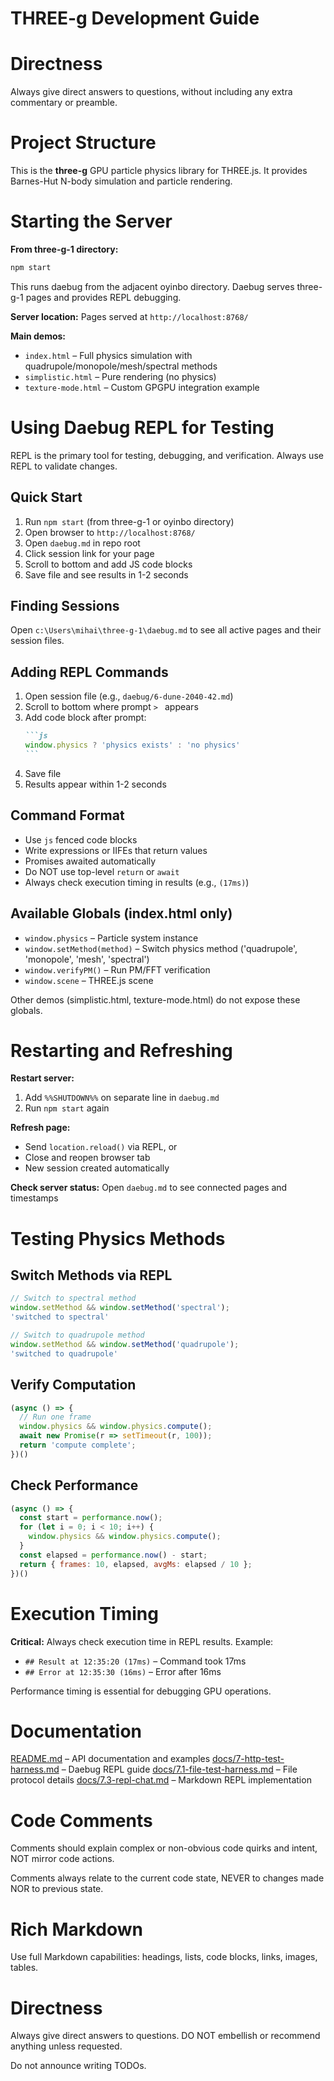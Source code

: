 # THREE-g Development Guide

# Directness

Always give direct answers to questions, without including any extra commentary or preamble.

# Project Structure

This is the **three-g** GPU particle physics library for THREE.js. It provides Barnes-Hut N-body simulation and particle rendering.

# Starting the Server

**From three-g-1 directory:**
```bash
npm start
```

This runs daebug from the adjacent oyinbo directory. Daebug serves three-g-1 pages and provides REPL debugging.

**Server location:** Pages served at `http://localhost:8768/`

**Main demos:**
- `index.html` – Full physics simulation with quadrupole/monopole/mesh/spectral methods
- `simplistic.html` – Pure rendering (no physics)
- `texture-mode.html` – Custom GPGPU integration example

# Using Daebug REPL for Testing

REPL is the primary tool for testing, debugging, and verification. Always use REPL to validate changes.

## Quick Start

1. Run `npm start` (from three-g-1 or oyinbo directory)
2. Open browser to `http://localhost:8768/`
3. Open `daebug.md` in repo root
4. Click session link for your page
5. Scroll to bottom and add JS code blocks
6. Save file and see results in 1-2 seconds

## Finding Sessions

Open `c:\Users\mihai\three-g-1\daebug.md` to see all active pages and their session files.

## Adding REPL Commands

1. Open session file (e.g., `daebug/6-dune-2040-42.md`)
2. Scroll to bottom where prompt `> ` appears
3. Add code block after prompt:
   ````markdown
   ```js
   window.physics ? 'physics exists' : 'no physics'
   ```
   ````
4. Save file
5. Results appear within 1-2 seconds

## Command Format

- Use `js` fenced code blocks
- Write expressions or IIFEs that return values
- Promises awaited automatically
- Do NOT use top-level `return` or `await`
- Always check execution timing in results (e.g., `(17ms)`)

## Available Globals (index.html only)

- `window.physics` – Particle system instance
- `window.setMethod(method)` – Switch physics method ('quadrupole', 'monopole', 'mesh', 'spectral')
- `window.verifyPM()` – Run PM/FFT verification
- `window.scene` – THREE.js scene

Other demos (simplistic.html, texture-mode.html) do not expose these globals.

# Restarting and Refreshing

**Restart server:**
1. Add `%%SHUTDOWN%%` on separate line in `daebug.md`
2. Run `npm start` again

**Refresh page:**
- Send `location.reload()` via REPL, or
- Close and reopen browser tab
- New session created automatically

**Check server status:** Open `daebug.md` to see connected pages and timestamps

# Testing Physics Methods

## Switch Methods via REPL

```js
// Switch to spectral method
window.setMethod && window.setMethod('spectral');
'switched to spectral'
```

```js
// Switch to quadrupole method
window.setMethod && window.setMethod('quadrupole');
'switched to quadrupole'
```

## Verify Computation

```js
(async () => {
  // Run one frame
  window.physics && window.physics.compute();
  await new Promise(r => setTimeout(r, 100));
  return 'compute complete';
})()
```

## Check Performance

```js
(async () => {
  const start = performance.now();
  for (let i = 0; i < 10; i++) {
    window.physics && window.physics.compute();
  }
  const elapsed = performance.now() - start;
  return { frames: 10, elapsed, avgMs: elapsed / 10 };
})()
```

# Execution Timing

**Critical:** Always check execution time in REPL results. Example:
- `## Result at 12:35:20 (17ms)` – Command took 17ms
- `## Error at 12:35:30 (16ms)` – Error after 16ms

Performance timing is essential for debugging GPU operations.

# Documentation

[README.md](README.md) – API documentation and examples
[docs/7-http-test-harness.md](docs/7-http-test-harness.md) – Daebug REPL guide
[docs/7.1-file-test-harness.md](docs/7.1-file-test-harness.md) – File protocol details
[docs/7.3-repl-chat.md](docs/7.3-repl-chat.md) – Markdown REPL implementation

# Code Comments

Comments should explain complex or non-obvious code quirks and intent, NOT mirror code actions.

Comments always relate to the current code state, NEVER to changes made NOR to previous state.

# Rich Markdown

Use full Markdown capabilities: headings, lists, code blocks, links, images, tables.

# Directness

Always give direct answers to questions. DO NOT embellish or recommend anything unless requested.

Do not announce writing TODOs.
